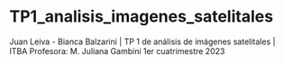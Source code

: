 # TP1_analisis_imagenes_satelitales
Juan Leiva - Bianca Balzarini | TP 1 de análisis de imágenes satelitales | ITBA
Profesora: M. Juliana Gambini
1er cuatrimestre 2023